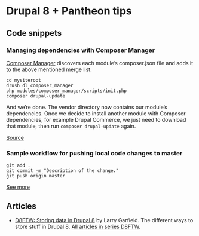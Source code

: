 # Drupal 8 + Pantheon tips

## Code snippets

### Managing dependencies with Composer Manager

[Composer Manager](https://drupal.org/project/composer_manager) discovers each module’s composer.json file and adds it to the above mentioned merge list.

    cd mysiteroot  
    drush dl composer_manager  
    php modules/composer_manager/scripts/init.php  
    composer drupal-update  

And we’re done. The vendor directory now contains our module’s dependencies.
Once we decide to install another module with Composer dependencies, for example Drupal Commerce, we just need to download that module, then run `composer drupal-update` again.

[Source](https://bojanz.wordpress.com/2015/09/18/d8-composer-definitive-intro/)

### Sample workflow for pushing local code changes to master

    git add .
    git commit -m "Description of the change."
    git push origin master
    
[See more](https://pantheon.io/docs/articles/local/starting-with-git/)

## Articles

* [D8FTW: Storing data in Drupal 8](https://www.palantir.net/blog/d8ftw-storing-data-drupal-8) by Larry Garfield. The different ways to store stuff in Drupal 8. [All articles in series D8FTW](https://www.palantir.net/blog/series/d8ftw).
